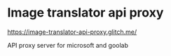 # Image translator api proxy

https://image-translator-api-proxy.glitch.me/

API proxy server for microsoft and goolab
